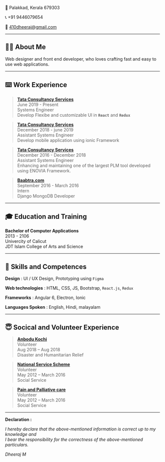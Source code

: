 🏡 Palakkad, Kerala 679303

📞 +91 9446079654

📧 410dheeraj@gmail.com

---

## 💁‍♂️ About Me

Web designer and front end developer, who loves crafting fast and easy to use web applications.

---

## ⌨️ Work Experience

> [**Tata Consultancy Services**](https://www.tcs.com/) <br>
> June 2019 - Present <br>
> Systems Engineer <br>
> Develop Flexibe and customizable UI in **`React`** and **`Redux`**

> [**Tata Consultancy Services**](https://www.tcs.com/) <br>
> December 2018 - june 2019 <br>
> Assistant Systems Engineer <br>
> Develop mobile application using ionic Framework

> [**Tata Consultancy Services**](https://www.tcs.com/) <br>
> December 2016 - December 2018 <br>
> Assistant Systems Engineer <br>
> Enhancing and maintaining one of the largest PLM tool developed using ENOVIA Framework.

> [**Baabtra.com**](http://www.baabtra.com/) <br>
> September 2016 - March 2016 <br>
> Intern <br>
> Django MongoDB Developer

---

## 🎓 Education and Training

**Bachelor of Computer Applications** <br>
2013 - 2106 <br>
Univercity of Calicut <br>
JDT Islam College of Arts and Science

---

## 🤸 Skills and Competences

**Design**
: UI / UX Design, Prototyping using `Figma`

**Web technologies**
: HTML, CSS, JS, Bootstrap, `React.js`, `Redux`

**Frameworks**
: Angular 6, Electron, Ionic



**Languages Spoken**
: English, Hindi, malayalam

---

## 😇 Socical and Volunteer Experience

> [**Anbodu Kochi**](https://www.facebook.com/AnboduKochi/) <br>
> Volunteer <br>
> Aug 2018 – Aug 2018 <br>
> Disaster and Humanitarian Relief <br>

> [**National Service Scheme**](https://nss.gov.in/) <br>
> Volunteer <br>
> May 2012 – March 2016 <br>
> Social Service <br>

> [**Pain and Palliative care**](https://getpalliativecare.org/) <br>
> Volunteer <br>
> May 2012 – March 2016 <br>
> Social Service <br>

---

**Declaration :**

_I hereby declare that the above-mentioned information is correct up to my knowledge and <br> I bear the responsibility for the correctness of the above-mentioned particulars._

_Dheeraj M_
